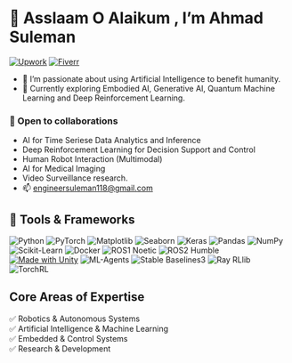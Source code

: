 # 🤝 Asslaam O Alaikum , I’m Ahmad Suleman
[![Upwork](https://img.shields.io/badge/Upwork-6fda44?logo=upwork&logoColor=white)](https://www.upwork.com/freelancers/ahmadsuleman?mp_source=share)
[![Fiverr](https://img.shields.io/badge/Fiverr-1DBF73?logo=fiverr&logoColor=white)](https://www.fiverr.com/ahmad_suleman?public_mode=true)

- 👀 I’m passionate about using Artificial Intelligence to benefit humanity.
- 🌱 Currently exploring Embodied AI, Generative AI, Quantum Machine Learning and Deep Reinforcement Learning.
### 💞️ Open to collaborations
  -   AI for Time Seriese Data Analytics and Inference
  -   Deep Reinforcement Learning for Decision Support and Control  
  -   Human Robot Interaction (Multimodal)
  -   AI for Medical Imaging 
  -   Video Surveillance research.
- 📫 engineersuleman118@gmail.com
## 🔧 Tools & Frameworks 

![Python](https://img.shields.io/badge/Python-blue?logo=python&logoColor=white)
![PyTorch](https://img.shields.io/badge/PyTorch-EE4C2C?logo=pytorch&logoColor=white)
![Matplotlib](https://img.shields.io/badge/Matplotlib-ff69b4?logo=python&logoColor=white)
![Seaborn](https://img.shields.io/badge/Seaborn-3776AB?logo=python&logoColor=white)
![Keras](https://img.shields.io/badge/Keras-D00000?logo=keras&logoColor=white)
![Pandas](https://img.shields.io/badge/Pandas-150458?logo=pandas&logoColor=white)
![NumPy](https://img.shields.io/badge/NumPy-013243?logo=numpy&logoColor=white)
![Scikit-Learn](https://img.shields.io/badge/Scikit--Learn-F7931E?logo=scikitlearn&logoColor=white)
![Docker](https://img.shields.io/badge/Docker-2496ED?logo=docker&logoColor=white)
![ROS1 Noetic](https://img.shields.io/badge/ROS1-Noetic-blue?logo=ros)
![ROS2 Humble](https://img.shields.io/badge/ROS2-Humble-brightgreen?logo=ros)
[![Made with Unity](https://img.shields.io/badge/Unity3D-57b9d3.svg?style=flat&logo=unity)](https://unity.com)
![ML-Agents](https://img.shields.io/badge/ML--Agents-0D96F6?logo=unity&logoColor=white)
![Stable Baselines3](https://img.shields.io/badge/Stable--Baselines3-FF9900?logo=python&logoColor=white)
![Ray RLlib](https://img.shields.io/badge/Ray--RLlib-0033A0?logo=ray&logoColor=white)
![TorchRL](https://img.shields.io/badge/TorchRL-EE4C2C?logo=pytorch&logoColor=white)


## Core Areas of Expertise
✅ Robotics & Autonomous Systems  
✅ Artificial Intelligence & Machine Learning  
✅ Embedded & Control Systems  
✅ Research & Development  





<!---
eagle-Ji/eagle-Ji is a ✨ special ✨ repository because its `README.md` (this file) appears on your GitHub profile.
You can click the Preview link to take a look at your changes.
--->
